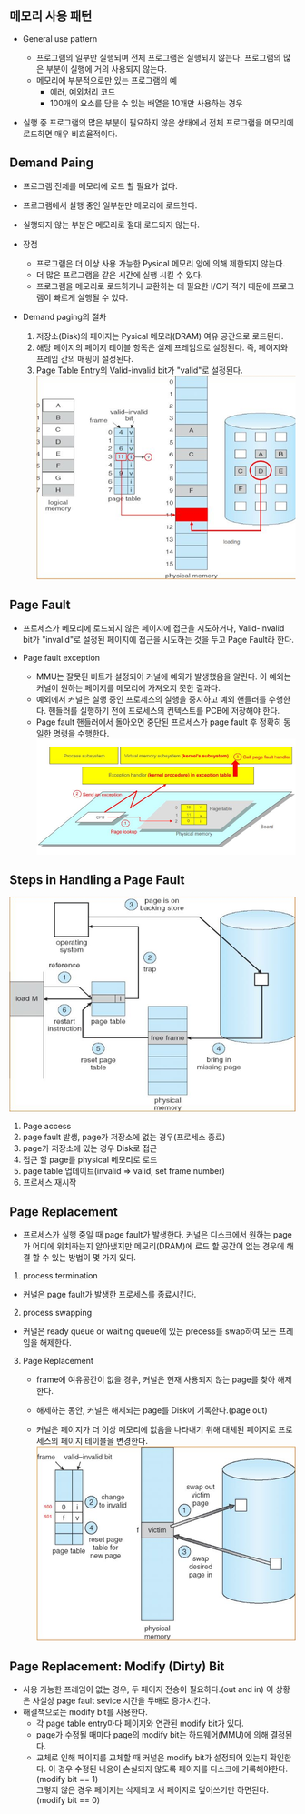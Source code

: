 ## 메모리 사용 패턴

- General use pattern

  - 프로그램의 일부만 실행되며 전체 프로그램은 실행되지 않는다. 프로그램의 많은 부분이 실행에 거의 사용되지 않는다.
  - 메모리에 부분적으로만 있는 프로그램의 예
    - 에러, 예외처리 코드
    - 100개의 요소를 담을 수 있는 배열을 10개만 사용하는 경우

- 실행 중 프로그램의 많은 부분이 필요하지 않은 상태에서 전체 프로그램을 메모리에 로드하면 매우 비효율적이다.

## Demand Paing

- 프로그램 전체를 메모리에 로드 할 필요가 없다.
- 프로그램에서 실행 중인 일부분만 메모리에 로드한다.
- 실행되지 않는 부분은 메모리로 절대 로드되지 않는다.

- 장점

  - 프로그램은 더 이상 사용 가능한 Pysical 메모리 양에 의해 제한되지 않는다.
  - 더 많은 프로그램을 같은 시간에 실행 시킬 수 있다.
  - 프로그램을 메모리로 로드하거나 교환하는 데 필요한 I/O가 적기 때문에 프로그램이 빠르게 실행될 수 있다.

- Demand paging의 절차
  1. 저장소(Disk)의 페이지는 Pysical 메모리(DRAM) 여유 공간으로 로드된다.
  2. 해당 페이지의 페이지 테이블 항목은 실제 프레임으로 설정된다. 즉, 페이지와 프레임 간의 매핑이 설정된다.
  3. Page Table Entry의 Valid-invalid bit가 "valid"로 설정된다.
     ![](./img/demandpaging.JPG)

## Page Fault

- 프로세스가 메모리에 로드되지 않은 페이지에 접근을 시도하거나, Valid-invalid bit가 "invalid"로 설정된 페이지에 접근을 시도하는 것을 두고 Page Fault라 한다.

- Page fault exception
  - MMU는 잘못된 비트가 설정되어 커널에 예외가 발생했음을 알린다. 이 예외는 커널이 원하는 페이지를 메모리에 가져오지 못한 결과다.
  - 예외에서 커널은 실행 중인 프로세스의 실행을 중지하고 예외 핸들러를 수행한다. 핸들러를 실행하기 전에 프로세스의 컨텍스트를 PCB에 저장해야 한다.
  - Page fault 핸들러에서 돌아오면 중단된 프로세스가 page fault 후 정확히 동일한 명령을 수행한다.
    ![](./img/pagefault.JPG)

## Steps in Handling a Page Fault

![](./img/pagefaultstemp.JPG)

1. Page access
2. page fault 발생, page가 저장소에 없는 경우(프로세스 종료)
3. page가 저장소에 있는 경우 Disk로 접근
4. 접근 할 page를 physical 메모리로 로드
5. page table 업데이트(invalid => valid, set frame number)
6. 프로세스 재시작

## Page Replacement

- 프로세스가 실행 중일 때 page fault가 발생한다. 커널은 디스크에서 원하는 page가 어디에 위치하는지 알아냈지만 메모리(DRAM)에 로드 할 공간이 없는 경우에 해결 할 수 있는 방법이 몇 가지 있다.

1. process termination

- 커널은 page fault가 발생한 프로세스를 종료시킨다.

2. process swapping

- 커널은 ready queue or waiting queue에 있는 precess를 swap하여 모든 프레임을 해제한다.

3. Page Replacement

   - frame에 여유공간이 없을 경우, 커널은 현재 사용되지 않는 page를 찾아 해제한다.

   - 해제하는 동안, 커널은 해제되는 page를 Disk에 기록한다.(page out)
   - 커널은 페이지가 더 이상 메모리에 없음을 나타내기 위해 대체된 페이지로 프로세스의 페이지 테이블을 변경한다.
     ![](./img/pagereplacement.JPG)

## Page Replacement: Modify (Dirty) Bit

- 사용 가능한 프레임이 없는 경우, 두 페이지 전송이 필요하다.(out and in) 이 상황은 사실상 page fault sevice 시간을 두배로 증가시킨다.
- 해결책으로는 modify bit를 사용한다.
  - 각 page table entry마다 페이지와 연관된 modify bit가 있다.
  - page가 수정될 때마다 page의 modify bit는 하드웨어(MMU)에 의해 결정된다.
  - 교체로 인해 페이지를 교체할 때 커널은 modify bit가 설정되어 있는지 확인한다. 이 경우 수정된 내용이 손실되지 않도록 페이지를 디스크에 기록해야한다.(modify bit == 1) <br>그렇지 않은 경우 페이지는 삭제되고 새 페이지로 덮어쓰기만 하면된다.(modify bit == 0)

